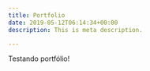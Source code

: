 ```yaml
---
title: Portfolio
date: 2019-05-12T06:14:34+00:00
description: This is meta description.

---
```

Testando portfólio!